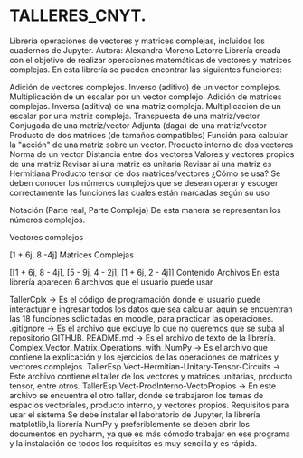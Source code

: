 # TALLERES_CNYT.
Librería operaciones de vectores y matrices complejas, incluidos los cuadernos de Jupyter.
Autora: Alexandra Moreno Latorre
Librería creada con el objetivo de realizar operaciones matemáticas de vectores y matrices complejas. En esta librería se pueden encontrar las siguientes funciones:

Adición de vectores complejos.
Inverso (aditivo) de un vector complejos.
Multiplicación de un escalar por un vector complejo.
Adición de matrices complejas.
Inversa (aditiva) de una matriz compleja.
Multiplicación de un escalar por una matriz compleja.
Transpuesta de una matriz/vector
Conjugada de una matriz/vector
Adjunta (daga) de una matriz/vector
Producto de dos matrices (de tamaños compatibles)
Función para calcular la "acción" de una matriz sobre un vector.
Producto interno de dos vectores
Norma de un vector
Distancia entre dos vectores
Valores y vectores propios de una matriz
Revisar si una matriz es unitaria
Revisar si una matriz es Hermitiana
Producto tensor de dos matrices/vectores
¿Cómo se usa?
Se deben conocer los números complejos que se desean operar y escoger correctamente las funciones las cuales están marcadas según su uso

Notación
(Parte real, Parte Compleja)
De esta manera se representan los números complejos.

Vectores complejos

[1 + 6j, 8 -4j]
Matrices Complejas

[[1 + 6j, 8 - 4j],
[5 - 9j, 4 - 2j],
[1 + 6j, 2 - 4j]]
Contenido
Archivos
En esta librería aparecen 6 archivos que el usuario puede usar

TallerCplx -> Es el código de programación donde el usuario puede interactuar e ingresar todos los datos que sea calcular, aquín se encuentran las 18 funciones solicitadas en moodle, para practicar las operaciones.
.gitignore -> Es el archivo que excluye lo que no queremos que se suba al repositorio GITHUB.
README.md -> Es el archivo de texto de la librería.
Complex_Vector_Matrix_Operations_with_NumPy -> Es el archivo que contiene la explicación y los ejercicios de las operaciones de matrices y vectores complejos.
TallerEsp.Vect-Hermitian-Unitary-Tensor-Circuits -> Este archivo contiene el taller de los vectores y matrices unitarias, producto tensor, entre otros.
TallerEsp.Vect-ProdInterno-VectoPropios -> En este archivo se encuentra el otro taller, donde se trabajaron los temas de espacios vectoriales, producto interno, y vectores propios.
Requisitos para usar el sistema
Se debe instalar el laboratorio de Jupyter, la librería matplotlib,la librería NumPy y preferiblemente se deben abrir los documentos en pycharm, ya que es más cómodo trabajar en ese programa y la instalación de todos los requisitos es muy sencilla y es rápida.
